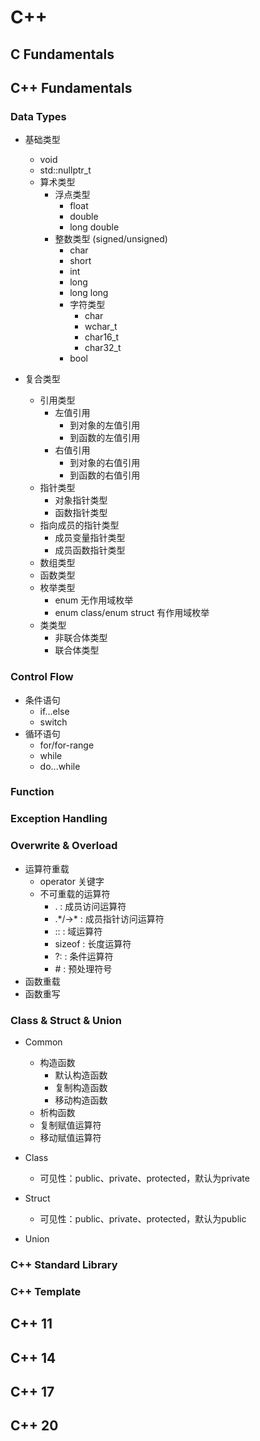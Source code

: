 # C++

## C Fundamentals

## C++ Fundamentals

### Data Types
- 基础类型
    - void
    - std::nullptr_t
    - 算术类型
        - 浮点类型
            - float
            - double
            - long double
        - 整数类型 (signed/unsigned)
            - char
            - short
            - int
            - long
            - long long
            - 字符类型
                - char
                - wchar_t
                - char16_t
                - char32_t
            - bool

- 复合类型
    - 引用类型
        - 左值引用
            - 到对象的左值引用
            - 到函数的左值引用
        - 右值引用
            - 到对象的右值引用
            - 到函数的右值引用
    - 指针类型
        - 对象指针类型
        - 函数指针类型
    - 指向成员的指针类型
        - 成员变量指针类型
        - 成员函数指针类型
    - 数组类型
    - 函数类型
    - 枚举类型
        - enum 无作用域枚举
        - enum class/enum struct 有作用域枚举
    - 类类型
        - 非联合体类型
        - 联合体类型

### Control Flow

- 条件语句
    - if...else
    - switch
- 循环语句
    - for/for-range
    - while
    - do...while

### Function

### Exception Handling
### Overwrite & Overload 

- 运算符重载
    - operator 关键字
    - 不可重载的运算符
        - . : 成员访问运算符
        - .\*/->\* : 成员指针访问运算符
        - :: : 域运算符
        - sizeof : 长度运算符
        - ?: : 条件运算符
        - \# : 预处理符号
- 函数重载
- 函数重写
### Class & Struct & Union

- Common
    - 构造函数
        - 默认构造函数
        - 复制构造函数
        - 移动构造函数
    - 析构函数
    - 复制赋值运算符
    - 移动赋值运算符

- Class 
    - 可见性：public、private、protected，默认为private

- Struct
    - 可见性：public、private、protected，默认为public

- Union

### C++ Standard Library
### C++ Template

## C++ 11

## C++ 14

## C++ 17

## C++ 20